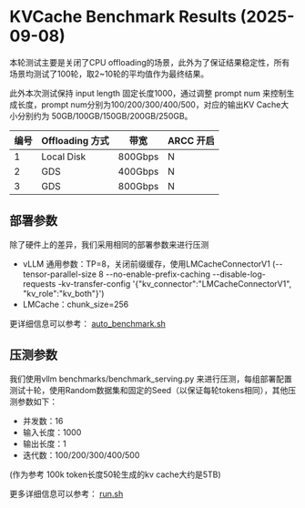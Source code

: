 # KVCache Benchmark Results (2025-09-08)

本轮测试主要是关闭了CPU offloading的场景，此外为了保证结果稳定性，所有场景均测试了100轮，取2~10轮的平均值作为最终结果。

此外本次测试保持 input length 固定长度1000，通过调整 prompt num 来控制生成长度，prompt num分别为100/200/300/400/500，对应的输出KV Cache大小分别约为 50GB/100GB/150GB/200GB/250GB。

| 编号| Offloading 方式 |  带宽  |     ARCC 开启     |
| --- | ----------- | ----- | -------------------- |
| 1  |   Local Disk |  800Gbps      |       N      |
| 2  |   GDS        |  400Gbps      |       N      |
| 3  |   GDS        |  800Gbps      |       N      |

## 部署参数

除了硬件上的差异，我们采用相同的部署参数来进行压测

- vLLM 通用参数：TP=8，关闭前缀缓存，使用LMCacheConnectorV1 (--tensor-parallel-size 8 --no-enable-prefix-caching --disable-log-requests -kv-transfer-config '{\"kv_connector\":\"LMCacheConnectorV1\", \"kv_role\":\"kv_both\"}')
- LMCache：chunk_size=256

更详细信息可以参考： [auto_benchmark.sh](../tools/auto_benchmark.sh)

## 压测参数

我们使用vllm benchmarks/benchmark_serving.py 来进行压测，每组部署配置测试十轮，使用Random数据集和固定的Seed（以保证每轮tokens相同），其他压测参数如下：

- 并发数：16
- 输入长度：1000
- 输出长度：1
- 迭代数：100/200/300/400/500

(作为参考 100k token长度50轮生成的kv cache大约是5TB)

更多详细信息可以参考： [run.sh](../tools/run.sh)
